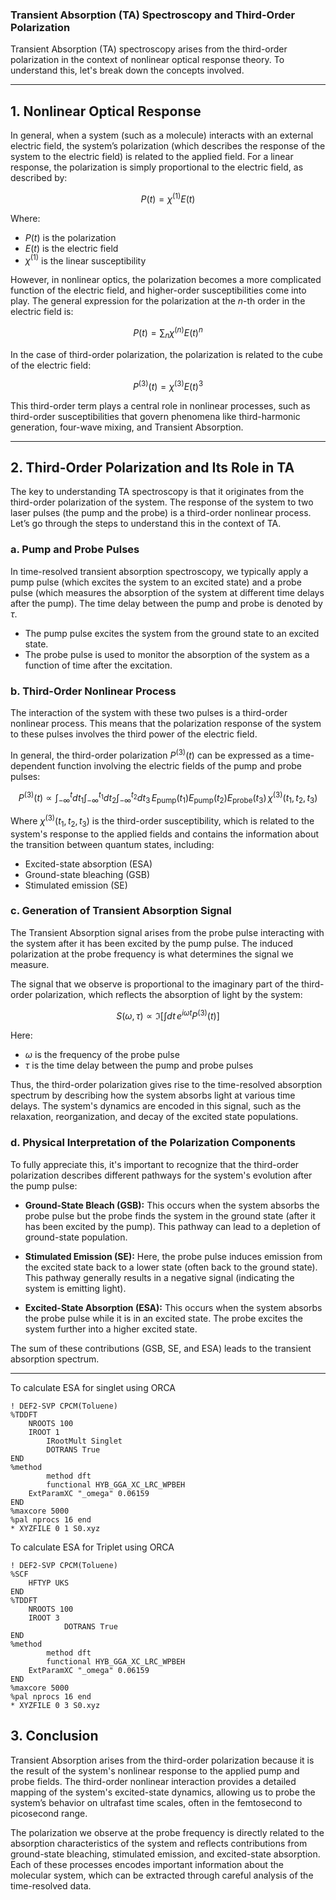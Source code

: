 
### **Transient Absorption (TA) Spectroscopy and Third-Order Polarization**

Transient Absorption (TA) spectroscopy arises from the third-order polarization in the context of nonlinear optical response theory. To understand this, let's break down the concepts involved.

---

## **1. Nonlinear Optical Response**

In general, when a system (such as a molecule) interacts with an external electric field, the system’s polarization (which describes the response of the system to the electric field) is related to the applied field. For a linear response, the polarization is simply proportional to the electric field, as described by:

$$
P(t) = \chi^{(1)} E(t)
$$

Where:

- $P(t)$ is the polarization  
- $E(t)$ is the electric field  
- $\chi^{(1)}$ is the linear susceptibility

However, in nonlinear optics, the polarization becomes a more complicated function of the electric field, and higher-order susceptibilities come into play. The general expression for the polarization at the $n$-th order in the electric field is:

$$
P(t) = \sum_n \chi^{(n)} E(t)^n
$$

In the case of third-order polarization, the polarization is related to the cube of the electric field:

$$
P^{(3)}(t) = \chi^{(3)} E(t)^3
$$

This third-order term plays a central role in nonlinear processes, such as third-order susceptibilities that govern phenomena like third-harmonic generation, four-wave mixing, and Transient Absorption.

---

## **2. Third-Order Polarization and Its Role in TA**

The key to understanding TA spectroscopy is that it originates from the third-order polarization of the system. The response of the system to two laser pulses (the pump and the probe) is a third-order nonlinear process. Let’s go through the steps to understand this in the context of TA.

### **a. Pump and Probe Pulses**

In time-resolved transient absorption spectroscopy, we typically apply a pump pulse (which excites the system to an excited state) and a probe pulse (which measures the absorption of the system at different time delays after the pump). The time delay between the pump and probe is denoted by $\tau$.

- The pump pulse excites the system from the ground state to an excited state.  
- The probe pulse is used to monitor the absorption of the system as a function of time after the excitation.

### **b. Third-Order Nonlinear Process**

The interaction of the system with these two pulses is a third-order nonlinear process. This means that the polarization response of the system to these pulses involves the third power of the electric field.

In general, the third-order polarization $P^{(3)}(t)$ can be expressed as a time-dependent function involving the electric fields of the pump and probe pulses:

$$
P^{(3)}(t) \propto \int_{-\infty}^{t} dt_1 \int_{-\infty}^{t_1} dt_2 \int_{-\infty}^{t_2} dt_3 \,
E_{\text{pump}}(t_1) E_{\text{pump}}(t_2) E_{\text{probe}}(t_3) \, \chi^{(3)}(t_1, t_2, t_3)
$$

Where $\chi^{(3)}(t_1, t_2, t_3)$ is the third-order susceptibility, which is related to the system's response to the applied fields and contains the information about the transition between quantum states, including:

- Excited-state absorption (ESA)
- Ground-state bleaching (GSB)
- Stimulated emission (SE)

### **c. Generation of Transient Absorption Signal**

The Transient Absorption signal arises from the probe pulse interacting with the system after it has been excited by the pump pulse. The induced polarization at the probe frequency is what determines the signal we measure.

The signal that we observe is proportional to the imaginary part of the third-order polarization, which reflects the absorption of light by the system:

$$
S(\omega, \tau) \propto \Im \left[ \int dt \, e^{i \omega t} P^{(3)}(t) \right]
$$

Here:

- $\omega$ is the frequency of the probe pulse  
- $\tau$ is the time delay between the pump and probe pulses

Thus, the third-order polarization gives rise to the time-resolved absorption spectrum by describing how the system absorbs light at various time delays. The system's dynamics are encoded in this signal, such as the relaxation, reorganization, and decay of the excited state populations.

### **d. Physical Interpretation of the Polarization Components**

To fully appreciate this, it's important to recognize that the third-order polarization describes different pathways for the system's evolution after the pump pulse:

- **Ground-State Bleach (GSB):** This occurs when the system absorbs the probe pulse but the probe finds the system in the ground state (after it has been excited by the pump). This pathway can lead to a depletion of ground-state population.

- **Stimulated Emission (SE):** Here, the probe pulse induces emission from the excited state back to a lower state (often back to the ground state). This pathway generally results in a negative signal (indicating the system is emitting light).

- **Excited-State Absorption (ESA):** This occurs when the system absorbs the probe pulse while it is in an excited state. The probe excites the system further into a higher excited state.

The sum of these contributions (GSB, SE, and ESA) leads to the transient absorption spectrum.

---
To calculate ESA for singlet using ORCA

```text
! DEF2-SVP CPCM(Toluene)
%TDDFT
	NROOTS 100
	IROOT 1
        IRootMult Singlet
        DOTRANS True
END
%method
        method dft
        functional HYB_GGA_XC_LRC_WPBEH
	ExtParamXC "_omega" 0.06159
END
%maxcore 5000
%pal nprocs 16 end
* XYZFILE 0 1 S0.xyz
```

To calculate ESA for Triplet using ORCA

```text
! DEF2-SVP CPCM(Toluene)
%SCF
	HFTYP UKS
END
%TDDFT
	NROOTS 100
	IROOT 3
            DOTRANS True
END
%method
        method dft
        functional HYB_GGA_XC_LRC_WPBEH
	ExtParamXC "_omega" 0.06159
END
%maxcore 5000
%pal nprocs 16 end
* XYZFILE 0 3 S0.xyz
```

## **3. Conclusion**

Transient Absorption arises from the third-order polarization because it is the result of the system's nonlinear response to the applied pump and probe fields. The third-order nonlinear interaction provides a detailed mapping of the system's excited-state dynamics, allowing us to probe the system’s behavior on ultrafast time scales, often in the femtosecond to picosecond range.

The polarization we observe at the probe frequency is directly related to the absorption characteristics of the system and reflects contributions from ground-state bleaching, stimulated emission, and excited-state absorption. Each of these processes encodes important information about the molecular system, which can be extracted through careful analysis of the time-resolved data.
